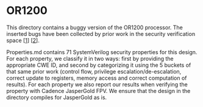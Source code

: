 # OR1200
This directory contains a buggy version of the OR1200 processor. The inserted bugs have been collected by prior work in the security verification space \[[1]\] \[[2]\].

Properties.md contains 71 SystemVerilog security properties for this design. For each property, we classify it in two ways: first by providing the appropriate CWE ID, and second by categorizing it using the 5 buckets of that same prior work (control flow, privilege escalation/de-escalation, correct update to registers, memory access and correct computation of results). For each property we also report our results when verifying the property with Cadence JasperGold FPV. We ensure that the design in the directory compiles for JasperGold as is. 

[1]:https://dl.acm.org/doi/10.1145/2775054.2694366
[2]:https://dl.acm.org/doi/10.1145/3037697.3037734
